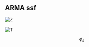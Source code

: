 ## ARMA ssf
<img src="https://latex.codecogs.com/gif.latex?Z&space;\begin{pmatrix}&space;1&space;&&space;0&space;&&space;\cdots&space;&&space;0&space;\end{pmatrix}" 
title="Z" />
<br><br>
<img src="https://latex.codecogs.com/gif.latex?T\left&space;(&space;t&space;\right&space;)=\begin{pmatrix}&space;0&space;&&space;1&space;&&space;0&space;&&space;\cdots&space;&&space;0\\&space;0&space;&&space;0&space;&&space;1&space;&&space;\cdots&space;&&space;0\\&space;\vdots&space;&&space;\vdots&space;&&space;\vdots&space;&&space;\ddots&space;&&space;\vdots\\&space;0&space;&&space;0&space;&&space;0&space;&&space;\cdots&space;&&space;1\\&space;-\phi_{r}&space;&&space;\cdots&space;&&space;\cdots&space;&&space;\cdots&space;&&space;-\phi_{1}&space;\end{pmatrix}" title="T" />

$$\phi_{s}$$
